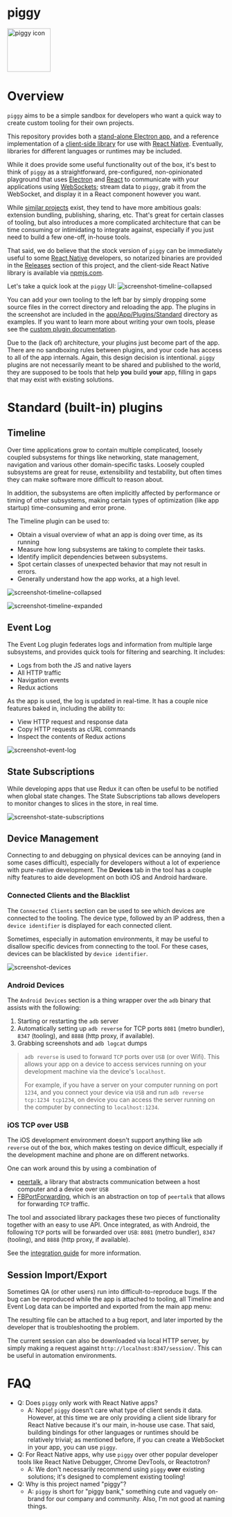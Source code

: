 #  piggy

<img src="/app/public/icon.png" alt="piggy icon" width="100" height="100">

# Overview

`piggy` aims to be a simple sandbox for developers who want a quick way to create custom tooling for their own projects.

This repository provides both a [stand-alone Electron app](https://github.com/NerdWallet/piggy/tree/main/app/), and a reference implementation of a [client-side library](https://github.com/NerdWallet/piggy/tree/main/lib/react-native) for use with [React Native](https://reactnative.dev/). Eventually, libraries for different languages or runtimes may be included.

While it does provide some useful functionality out of the box, it's best to think of `piggy` as a straightforward, pre-configured, non-opinionated playground that uses [Electron](https://www.electronjs.org/) and [React](https://reactjs.org/) to communicate with your applications using [WebSockets](https://developer.mozilla.org/en-US/doc/Web/API/WebSockets_API); stream data to `piggy`, grab it from the WebSocket, and display it in a React component however you want.

While [similar projects](https://github.com/facebook/flipper) exist, they tend to have more ambitious goals: extension bundling, publishing, sharing, etc. That's great for certain classes of tooling, but also introduces a more complicated architecture that can be time consuming or intimidating to integrate against, especially if you just need to build a few one-off, in-house tools.

That said, we do believe that the stock version of `piggy` can be immediately useful to some [React Native]() developers, so notarized binaries are provided in the [Releases]() section of this project, and the client-side React Native library is available via [npmjs.com]().

Let's take a quick look at the `piggy` UI:
![screenshot-timeline-collapsed](/doc/images/screenshot-timeline-collapsed.png?raw=true 'Timeline with details and idle time collapsed.')

You can add your own tooling to the left bar by simply dropping some source files in the correct directory and reloading the app. The plugins in the screenshot are included in the [app/App/Plugins/Standard](https://github.com/NerdWallet/piggy/tree/main/app/src/App/Plugins/Standard) directory as examples. If you want to learn more about writing your own tools, please see the [custom plugin documentation](/doc/custom-plugins.md).

Due to the (lack of) architecture, your plugins just become part of the app. There are no sandboxing rules between plugins, and your code has access to all of the app internals. Again, this design decision is intentional. `piggy` plugins are not necessarily meant to be shared and published to the world, they are supposed to be tools that help **you** build **your** app, filling in gaps that may exist with existing solutions.

# Standard (built-in) plugins

## Timeline

Over time applications grow to contain multiple complicated, loosely coupled subsystems for things like networking, state management, navigation and various other domain-specific tasks. Loosely coupled subsystems are great for reuse, extensibility and testability, but often times they can make software more difficult to reason about.

In addition, the subsystems are often implicitly affected by performance or timing of other subsystems, making certain types of optimization (like app startup) time-consuming and error prone.

The Timeline plugin can be used to:

- Obtain a visual overview of what an app is doing over time, as its running
- Measure how long subsystems are taking to complete their tasks.
- Identify implicit dependencies between subsystems.
- Spot certain classes of unexpected behavior that may not result in errors.
- Generally understand how the app works, at a high level.

![screenshot-timeline-collapsed](/doc/images/screenshot-timeline-collapsed.png?raw=true 'Timeline with details and idle time collapsed.')

![screenshot-timeline-expanded](/doc/images/screenshot-timeline-expanded.png?raw=true 'Timeline with details visible.')

## Event Log

The Event Log plugin federates logs and information from multiple large subsystems, and provides quick tools for filtering and searching. It includes:

- Logs from both the JS and native layers
- All HTTP traffic
- Navigation events
- Redux actions

As the app is used, the log is updated in real-time. It has a couple nice features baked in, including the ability to:

- View HTTP request and response data
- Copy HTTP requests as cURL commands
- Inspect the contents of Redux actions

![screenshot-event-log](/doc/images/screenshot-event-log.png?raw=true 'Event Log with data inspection.')

## State Subscriptions

While developing apps that use Redux it can often be useful to be notified when global state changes. The State Subscriptions tab allows developers to monitor changes to slices in the store, in real time.

![screenshot-state-subscriptions](/doc/images/screenshot-state-subscriptions.png?raw=true 'Event Log with data inspection.')

## Device Management

Connecting to and debugging on physical devices can be annoying (and in some cases difficult), especially for developers without a lot of experience with pure-native development. The **Devices** tab in the tool has a couple nifty features to aide development on both iOS and Android hardware.

### Connected Clients and the Blacklist

The `Connected Clients` section can be used to see which devices are connected to the tooling. The device type, followed by an IP address, then a `device identifier` is displayed for each connected client.

Sometimes, especially in automation environments, it may be useful to disallow specific devices from connecting to the tool. For these cases, devices can be blacklisted by `device identifier`.

![screenshot-devices](/doc/images/screenshot-devices.png?raw=true 'Event Log with data inspection.')

### Android Devices

The `Android Devices` section is a thing wrapper over the `adb` binary that assists with the following:

1. Starting or restarting the `adb` server
2. Automatically setting up `adb reverse` for TCP ports `8081` (metro bundler), `8347` (tooling), and `8888` (http proxy, if available).
3. Grabbing screenshots and `adb logcat` dumps

> `adb reverse` is used to forward `TCP` ports over `USB` (or over Wifi). This allows your app on a device to access services running on your development machine via the device's `localhost`.
>
> For example, if you have a server on your computer running on port `1234`, and you connect your device via `USB` and run `adb reverse tcp:1234 tcp1234`, on device you can access the server running on the computer by connecting to `localhost:1234`.

### iOS TCP over USB

The iOS development environment doesn't support anything like `adb reverse` out of the box, which makes testing on device difficult, especially if the development machine and phone are on different networks.

One can work around this by using a combination of

- [peertalk](https://github.com/rsms/peertalk), a library that abstracts communication between a host computer and a device over `USB`
- [FBPortForwarding](https://github.com/facebook/react-native/tree/0.30-stable/Tools/FBPortForwarding), which is an abstraction on top of `peertalk` that allows for forwarding `TCP` traffic.

The tool and associated library packages these two pieces of functionality together with an easy to use API. Once integrated, as with Android, the following `TCP` ports will be forwarded over `USB`: `8081` (metro bundler), `8347` (tooling), and `8888` (http proxy, if available).

See the [integration guide](#) for more information.

## Session Import/Export

Sometimes QA (or other users) run into difficult-to-reproduce bugs. If the bug can be reproduced while the app is attached to tooling, all Timeline and Event Log data can be imported and exported from the main app menu:

The resulting file can be attached to a bug report, and later imported by the developer that is troubleshooting the problem.

The current session can also be downloaded via local HTTP server, by simply making a request against `http://localhost:8347/session/`. This can be useful in automation environments.

# FAQ

* Q: Does `piggy` only work with React Native apps?
    * A: Nope! `piggy` doesn't care what type of client sends it data. However, at this time we are only providing a client side library for React Native because it's our main, in-house use case. That said, building bindings for other languages or runtimes should be relatively trivial; as mentioned before, if you can create a WebSocket in your app, you can use `piggy`.
* Q: For React Native apps, why use `piggy` over other popular developer tools like React Native Debugger, Chrome DevTools, or Reactotron?
    * A: We don't necessarily recommend using `piggy` **over** existing solutions; it's designed to complement existing tooling!
* Q: Why is this project named "piggy"?
    * A: `piggy` is short for "piggy bank," something cute and vaguely on-brand for our company and community. Also, I'm not good at naming things.
